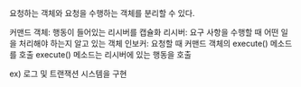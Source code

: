 요청하는 객체와 요청을 수행하는 객체를 분리할 수 있다.

커맨드 객체: 행동이 들어있는 리시버를 캡슐화
리시버: 요구 사항을 수행할 때 어떤 일을 처리해야 하는지 알고 있는 객체
인보커: 요청할 때 커맨드 객체의 execute() 메소드를 호출
	execute() 메소드는 리시버에 있는 행동을 호출

ex) 로그 및 트랜잭션 시스템을 구현